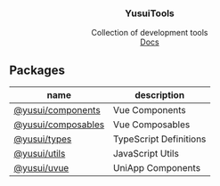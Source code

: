 <div align="center">
<h3>YusuiTools</h3>
<span>Collection of development tools</span>
<br>
<a href="https://soullyoko.github.io/yusui-tools/">Docs</a>
</div>

## Packages

| name                                                                                 | description            |
| ------------------------------------------------------------------------------------ | ---------------------- |
| [@yusui/components](https://soullyoko.github.io/yusui-tools/components/index.html)   | Vue Components         |
| [@yusui/composables](https://soullyoko.github.io/yusui-tools/composables/index.html) | Vue Composables        |
| [@yusui/types](https://soullyoko.github.io/yusui-tools/types/index.html)             | TypeScript Definitions |
| [@yusui/utils](https://soullyoko.github.io/yusui-tools/utils/index.html)             | JavaScript Utils       |
| [@yusui/uvue](https://soullyoko.github.io/yusui-tools/uvue/index.html)               | UniApp Components      |
